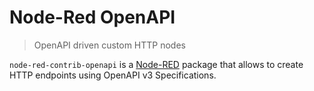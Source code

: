 # Node-Red OpenAPI
> OpenAPI driven custom HTTP nodes

``node-red-contrib-openapi`` is a [Node-RED](http://nodered.org/docs/creating-nodes/packaging.html) package that allows to create HTTP endpoints using OpenAPI v3 Specifications.